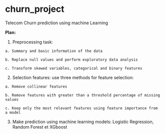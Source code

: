 # churn_project
Telecom Churn prediction using machine Learning


**Plan:**
  1. Preprocessing task:   

    a. Summary and basic information of the data   

    b. Replace null values and perform exploratory data analysis   

    c. Transform skewed variables, categorical and binary features   

  2. Selection features: use three methods for feature selection:   

    a. Remove collinear features   

    b. Remove features with greater than a threshold percentage of missing values    

    c. Keep only the most relevant features using feature importance from a model    
    
  3. Make prediction using machine learning models: Logistic Regression, Random Forest et XGboost
